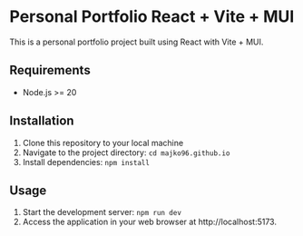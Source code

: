 # Personal Portfolio React + Vite + MUI

This is a personal portfolio project built using React with Vite + MUI.

## Requirements

- Node.js >= 20

## Installation

1. Clone this repository to your local machine
2. Navigate to the project directory: `cd majko96.github.io`
3. Install dependencies: `npm install`

## Usage

1. Start the development server: `npm run dev`
2. Access the application in your web browser at http://localhost:5173.